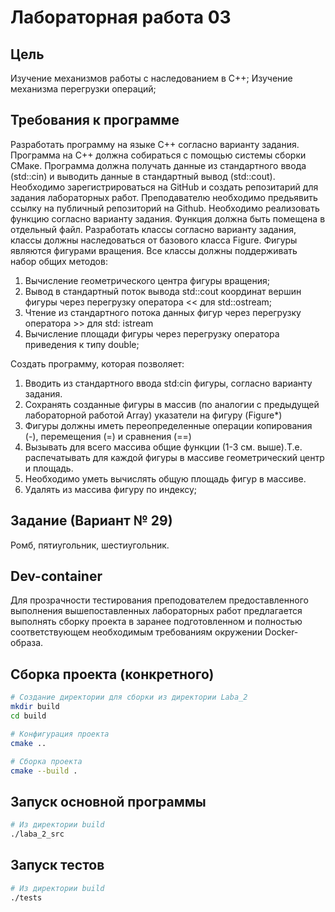 # Лабораторная работа 03

## Цель
Изучение механизмов работы с наследованием в С++;
Изучение механизма перегрузки операций;

## Требования к программе
Разработать программу на языке С++ согласно варианту задания. Программа на С++ должна собираться с помощью системы сборки СМаке. Программа должна получать данные из стандартного ввода (std::cin) и выводить данные в стандартный вывод (std::cout).
Необходимо зарегистрироваться на GitHub и создать репозитарий для задания лабораторных работ.
Преподавателю необходимо предьявить ссылку на публичный репозиторий на Github.
Необходимо реализовать функцию согласно варианту задания. Функция должна быть помещена в отдельный файл.
Разработать классы согласно варианту задания, классы должны наследоваться от базового класса Figure. Фигуры являются фигурами вращения.
Все классы должны поддерживать набор общих методов:

1. Вычисление геометрического центра фигуры вращения;
2. Вывод в стандартный поток вывода std::cout координат вершин фигуры через перегрузку оператора << для std::ostream;
3. Чтение из стандартного потока данных фигур через перегрузку оператора >> для std: istream
4. Вычисление площади фигуры через перегрузку оператора приведения к типу double;

Создать программу, которая позволяет:
1) Вводить из стандартного ввода std:cin фигуры, согласно варианту задания.
2) Сохранять созданные фигуры в массив (по аналогии с предыдущей лабораторной работой Array) указатели на фигуру (Figure*)
3) Фигуры должны иметь переопределенные операции копирования (-), перемещения (=) и сравнения (==)
4) Вызывать для всего массива общие функции (1-3 см. выше).T.е. распечатывать для каждой фигуры в массиве геометрический центр и площадь.
5) Необходимо уметь вычислять общую площадь фигур в массиве.
6) Удалять из массива фигуру по индексу;

## Задание (Вариант № 29)
Ромб, пятиугольник, шестиугольник.

## Dev-container
Для прозрачности тестирования преподователем предоставленного выполнения вышепоставленных лабораторных
работ предлагается выполнять сборку проекта в заранее подготовленном и полностью соответствующем необходимым
требованиям окружении Docker-образа.

## Сборка проекта (конкретного)

```bash
# Создание директории для сборки из директории Laba_2
mkdir build
cd build

# Конфигурация проекта
cmake ..

# Сборка проекта
cmake --build .
```

## Запуск основной программы

```bash
# Из директории build
./laba_2_src
```

## Запуск тестов

```bash
# Из директории build
./tests
```